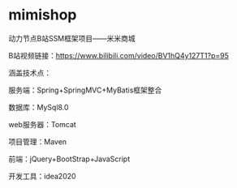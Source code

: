 # mimishop
动力节点B站SSM框架项目——米米商城

B站视频链接：https://www.bilibili.com/video/BV1hQ4y127T1?p=95

涵盖技术点：

服务端：Spring+SpringMVC+MyBatis框架整合

数据库：MySql8.0

web服务器：Tomcat

项目管理：Maven

前端：jQuery+BootStrap+JavaScript

开发工具：idea2020
